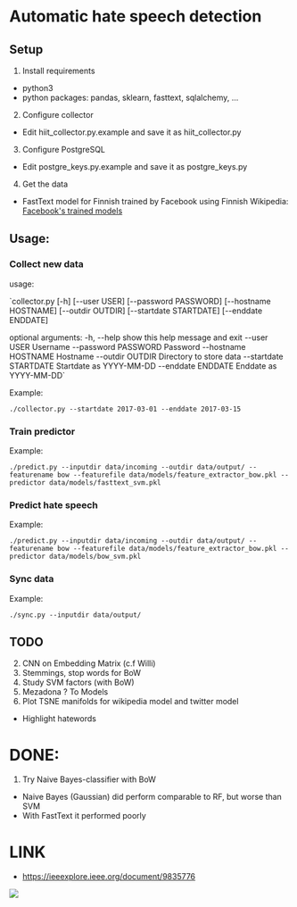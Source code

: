 #  Automatic hate speech detection

## Setup
1. Install requirements
  - python3
  - python packages: pandas, sklearn, fasttext, sqlalchemy, ...
2. Configure collector
  - Edit hiit_collector.py.example and save it as hiit_collector.py
3. Configure PostgreSQL
  - Edit postgre_keys.py.example and save it as postgre_keys.py
4. Get the data
  - FastText model for Finnish trained by Facebook using Finnish Wikipedia:
  [Facebook's trained models](https://github.com/facebookresearch/fastText/blob/master/pretrained-vectors.md)

## Usage:
### Collect new data
usage:

`collector.py [-h] [--user USER] [--password PASSWORD]
                    [--hostname HOSTNAME] [--outdir OUTDIR]
                    [--startdate STARTDATE] [--enddate ENDDATE]

optional arguments:
  -h, --help            show this help message and exit
  --user USER           Username
  --password PASSWORD   Password
  --hostname HOSTNAME   Hostname
  --outdir OUTDIR       Directory to store data
  --startdate STARTDATE
                        Startdate as YYYY-MM-DD
  --enddate ENDDATE     Enddate as YYYY-MM-DD`

Example:

`./collector.py --startdate 2017-03-01 --enddate 2017-03-15`

### Train predictor

Example:

`./predict.py --inputdir data/incoming --outdir data/output/ --featurename bow --featurefile data/models/feature_extractor_bow.pkl --predictor data/models/fasttext_svm.pkl`

### Predict hate speech

Example:

`./predict.py --inputdir data/incoming --outdir data/output/ --featurename bow --featurefile data/models/feature_extractor_bow.pkl --predictor data/models/bow_svm.pkl`

### Sync data
Example:

`./sync.py --inputdir data/output/`

## TODO
2. CNN on Embedding Matrix (c.f Willi)
3. Stemmings, stop words for BoW
4. Study SVM factors (with BoW)
5. Mezadona ? To Models
6. Plot TSNE manifolds for wikipedia model and twitter model
  - Highlight hatewords

# DONE:
1. Try Naive Bayes-classifier with BoW
  - Naive Bayes (Gaussian) did perform comparable to RF, but worse than SVM
  - With FastText it performed poorly

# LINK
 - https://ieeexplore.ieee.org/document/9835776
 
 <img src= 'https://img.shields.io/badge/Version-v1.0-brightgreen' />
